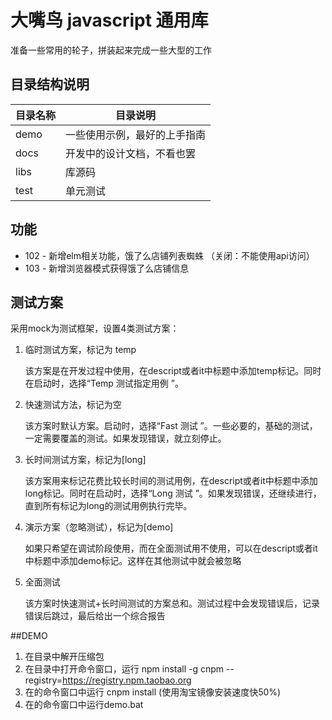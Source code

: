 # 大嘴鸟 javascript 通用库

准备一些常用的轮子，拼装起来完成一些大型的工作

## 目录结构说明

| 目录名称 | 目录说明                     |
| -------- | ---------------------------- |
| demo     | 一些使用示例，最好的上手指南 |
| docs     | 开发中的设计文档，不看也罢   |
| libs     | 库源码                       |
| test     | 单元测试                     |

## 功能

- 102 - 新增elm相关功能，饿了么店铺列表蜘蛛 （关闭：不能使用api访问）
- 103 - 新增浏览器模式获得饿了么店铺信息

## 测试方案

采用mock为测试框架，设置4类测试方案：

1. 临时测试方案，标记为 temp

   该方案是在开发过程中使用，在descript或者it中标题中添加temp标记。同时在启动时，选择“Temp 测试指定用例 ”。

2. 快速测试方法，标记为空

   该方案时默认方案。启动时，选择“Fast 测试 ”。一些必要的，基础的测试，一定需要覆盖的测试。如果发现错误，就立刻停止。

3. 长时间测试方案，标记为[long]

   该方案用来标记花费比较长时间的测试用例，在descript或者it中标题中添加long标记。同时在启动时，选择“Long 测试 ”。如果发现错误，还继续进行，直到所有标记为long的测试用例执行完毕。

4. 演示方案（忽略测试），标记为[demo]

   如果只希望在调试阶段使用，而在全面测试用不使用，可以在descript或者it中标题中添加demo标记。这样在其他测试中就会被忽略

5. 全面测试

   该方案时快速测试+长时间测试的方案总和。测试过程中会发现错误后，记录错误后跳过，最后给出一个综合报告

##DEMO

1. 在目录<mydir>中解开压缩包
2. 在<mydir>目录中打开命令窗口，运行 npm install -g cnpm --registry=https://registry.npm.taobao.org
3. 在<mydir>的命令窗口中运行 cnpm install (使用淘宝镜像安装速度快50%)
4. 在<mydir>的命令窗口中运行demo.bat
